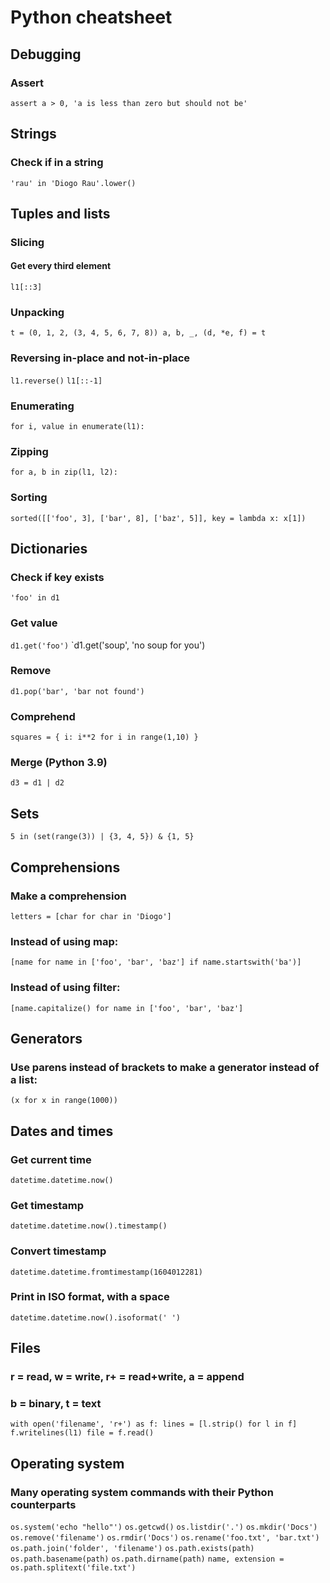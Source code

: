 # Python cheatsheet

## Debugging
### Assert
`assert a > 0, 'a is less than zero but should not be'`

## Strings
### Check if in a string
`'rau' in 'Diogo Rau'.lower()`


## Tuples and lists

### Slicing
#### Get every third element
`l1[::3]`

### Unpacking
`
t = (0, 1, 2, (3, 4, 5, 6, 7, 8))
a, b, _, (d, *e, f) = t
`

### Reversing in-place and not-in-place
`l1.reverse()`
`l1[::-1]`

### Enumerating
`for i, value in enumerate(l1):`

### Zipping
`for a, b in zip(l1, l2):`

### Sorting
`sorted([['foo', 3], ['bar', 8], ['baz', 5]], key = lambda x: x[1])`

## Dictionaries

### Check if key exists
`'foo' in d1`

### Get value
`d1.get('foo')`
`d1.get('soup', 'no soup for you')

### Remove
`d1.pop('bar', 'bar not found')`

### Comprehend
`squares = { i: i**2 for i in range(1,10) }`

### Merge (Python 3.9)
`d3 = d1 | d2`


## Sets
`5 in (set(range(3)) | {3, 4, 5}) & {1, 5}`

## Comprehensions

### Make a comprehension
`letters = [char for char in 'Diogo']`

### Instead of using map:
`[name for name in ['foo', 'bar', 'baz'] if name.startswith('ba')]`

### Instead of using filter:
`[name.capitalize() for name in ['foo', 'bar', 'baz']`

## Generators
### Use parens instead of brackets to make a generator instead of a list:
`(x for x in range(1000))`

## Dates and times
### Get current time
`datetime.datetime.now()`

### Get timestamp
`datetime.datetime.now().timestamp()`

### Convert timestamp
`datetime.datetime.fromtimestamp(1604012281)`

### Print in ISO format, with a space
`datetime.datetime.now().isoformat(' ')`

## Files
### r = read, w = write, r+ = read+write, a = append
### b = binary, t = text
`with open('filename', 'r+') as f:
  lines = [l.strip() for l in f]
  f.writelines(l1)
  file = f.read()`

## Operating system
### Many operating system commands with their Python counterparts
`os.system('echo "hello"')`
`os.getcwd()`
`os.listdir('.')`
`os.mkdir('Docs')`
`os.remove('filename')`
`os.rmdir('Docs')`
`os.rename('foo.txt', 'bar.txt')`
`os.path.join('folder', 'filename')`
`os.path.exists(path)`
`os.path.basename(path)`
`os.path.dirname(path)`
`name, extension = os.path.splitext('file.txt')`
